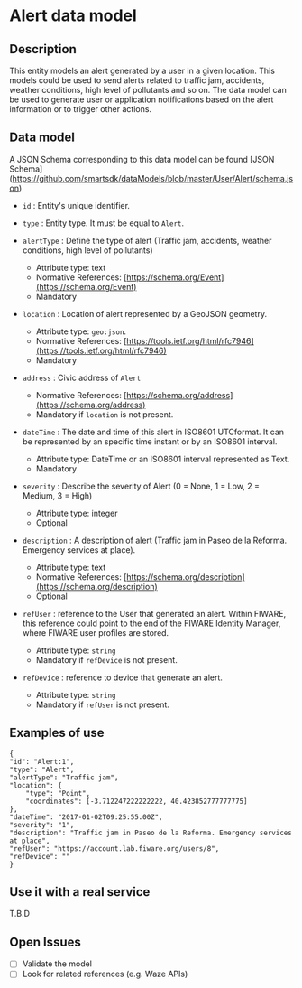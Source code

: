 # Alert data model

## Description
This entity models an alert generated by a user in a given location. This models could be used to send alerts related to traffic jam, accidents, weather conditions, high level of pollutants and so on.
The data model can be used to generate user or application notifications based on the alert information or to trigger other actions.

## Data model

A JSON Schema corresponding to this data model can be found [JSON Schema]
(https://github.com/smartsdk/dataModels/blob/master/User/Alert/schema.json)

+ `id` : Entity's unique identifier. 

+ `type` : Entity type. It must be equal to `Alert`.

+ `alertType` : Define the type of alert (Traffic jam, accidents, weather conditions, high level of pollutants)
	+ Attribute type: text
    + Normative References: [https://schema.org/Event](https://schema.org/Event)
    + Mandatory 

+ `location` : Location of alert represented by a GeoJSON geometry. 
    + Attribute type: `geo:json`.
    + Normative References: [https://tools.ietf.org/html/rfc7946](https://tools.ietf.org/html/rfc7946)
    + Mandatory

+ `address` : Civic address of `Alert`
    + Normative References: [https://schema.org/address](https://schema.org/address)
    + Mandatory if `location` is not present.
	
+ `dateTime` : The date and time of this alert in ISO8601 UTCformat. It can be represented by an specific time instant or by an ISO8601 interval.
	+ Attribute type: DateTime or an ISO8601 interval represented as Text.
	+ Mandatory

+ `severity` : Describe the severity of Alert (0 = None, 1 = Low, 2 = Medium, 3 = High) 
	 + Attribute type: integer
	 + Optional

+ `description` : A description of alert (Traffic jam in Paseo de la Reforma. Emergency services at place).
	 + Attribute type: text
	 + Normative References: [https://schema.org/description](https://schema.org/description)
	 + Optional	 
	 
+ `refUser` : reference to the User that generated an alert. Within FIWARE, this reference could point to the end of the FIWARE Identity Manager, where FIWARE user profiles are stored.
    + Attribute type: `string`
    + Mandatory	if `refDevice` is not present.

+ `refDevice` : reference to device that generate an alert.
    + Attribute type: `string`
    + Mandatory	if `refUser` is not present.
	
	
## Examples of use

	{
	"id": "Alert:1",
	"type": "Alert",
	"alertType": "Traffic jam",
	"location": {
		"type": "Point",
		"coordinates": [-3.712247222222222, 40.423852777777775]
	},
	"dateTime": "2017-01-02T09:25:55.00Z",
	"severity": "1",
	"description": "Traffic jam in Paseo de la Reforma. Emergency services at place",
	"refUser": "https://account.lab.fiware.org/users/8",
	"refDevice": ""
	}  


## Use it with a real service
T.B.D

## Open Issues
- [ ] Validate the model
- [ ] Look for related references (e.g. Waze APIs)
